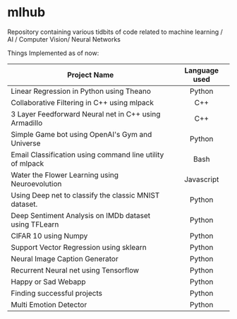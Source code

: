 # mlhub
Repository containing various tidbits of code related to machine learning / AI / Computer Vision/ Neural Networks

Things Implemented as of now:



| Project Name        | Language used|
 ------------- |:-------------:|
| Linear Regression in Python using Theano     | Python |
| Collaborative Filtering in C++ using mlpack      | C++      |  
| 3 Layer Feedforward Neural net in C++ using Armadillo | C++      |
| Simple Game bot using OpenAI's Gym and Universe | Python      |    
| Email Classification using command line utility of mlpack | Bash     |    
| Water the Flower Learning using Neuroevolution | Javascript     |    
| Using Deep net to classify the classic MNIST dataset. | Python      |    
| Deep Sentiment Analysis on IMDb dataset using TFLearn | Python      |
| CIFAR 10 using Numpy | Python      |
| Support Vector Regression using sklearn | Python      |  
|Neural Image Caption Generator     | Python |
|Recurrent Neural net using Tensorflow     | Python |  
| Happy or Sad Webapp                      | Python  |
| Finding successful projects                      | Python  |
| Multi Emotion Detector                      | Python  |
